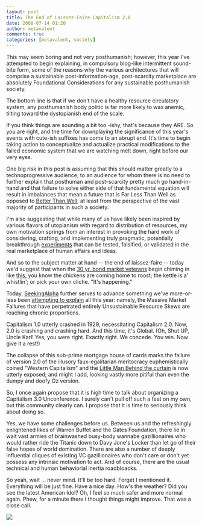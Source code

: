 ```yaml
---
layout: post
title: The End of Laissez-Faire Capitalism 2.0
date: 2008-07-14 01:20
author: metavalent
comments: true
categories: [metavalent, society]
---
```

This may seem boring and not very posthumanish; however, this year I've attempted to begin explaining, in compulsory blog-like intermittent sound-bite form, some of the reasons why the various architectures that will comprise a sustainable post-information-age, post-scarcity marketplace are absolutely Foundational Considerations for any sustainable posthumanish society. 

The bottom line is that if we don't have a healthy resource circulatory system, any posthumanish body politic is far more likely to wax anemic, tilting toward the dystopianish end of the scale.

If you think things are sounding a bit too -ishy, that's because they ARE. So you are right, and the time for downplaying the significance of this year's events with cute-ish suffixes has come to an abrupt end. It's time to begin taking action to conceptualize and actualize practical modifications to the failed economic system that we are watching melt down, right before our very eyes.

One big risk in this post is assuming that this should matter greatly to a technoprogressive audience, to an audience for whom there is no need to further explain that posthuman and post-scarcity pretty much go hand-in-hand and that failure to solve either side of that fundamental equation will result in imbalances that mean a future that is Far Less Than Well as opposed to <a href="https://www.transhumanism.org/">Better Than Well</a>; at least from the perspective of the vast majority of participants in such a society.

I'm also suggesting that while many of us have likely been inspired by various flavors of utopianism with regard to distribution of resources, my own motivation springs from an interest in provoking the hard work of considering, crafting, and implementing truly pragmatic, potentially breakthrough <a href="https://metavalent.info/?p=627">experiments</a> that can be tested, falsified, or validated in the real marketplace of human affairs and ideas.

And so to the subject matter at hand -- the end of laissez-faire -- today we'd suggest that when the <a href="https://seekingalpha.com/article/84794-treasury-bailout-of-gses-laissez-faire-in-serious-jeopardy">30 yr. bond market veterans</a> begin chiming in like  <a href="https://seekingalpha.com/article/84794-treasury-bailout-of-gses-laissez-faire-in-serious-jeopardy">this</a>, you know the chickens are coming home to roost; the kettle is a' whistlin'; or pick your own cliche. "It's happening."

Today, <a href="https://seekingalpha.com/article/84794-treasury-bailout-of-gses-laissez-faire-in-serious-jeopardy">SeekingAlpha</a> further serves to advance something we've more-or-less been <a href="https://metavalent.info/?p=747">attempting to explain</a> all this year: namely, the Massive Market Failures that have perpetrated entirely Unsustainable Resource Skews are reaching chronic proportions. 

Capitalism 1.0 utterly crashed in 1929, necessitating Capitalism 2.0. Now, 2.0 is crashing and crashing hard. And this time, it's Global. (Oh, Shut UP, Uncle Karl! Yes, you were right. Exactly right. We concede. You win. Now give it a rest!)

The collapse of this sub-prime mortgage house of cards marks the failure of version 2.0 of the illusory faux-egalitarian meritocracy euphemistically coined "Western Capitalism" and the <a href="https://metavalent.info/?p=747">Little Man Behind the curtain</a> is now utterly exposed; and might I add, looking vastly more pitiful than even the dumpy and doofy Oz version.

So, I once again propose that it is high time to talk about organizing a Capitalism 3.0 Unconference. I surely can't pull off such a feat on my own, but this community clearly can. I propose that it is time to seriously think about doing so.

Yes, we have some challenges before us. Between us and the refreshingly enlightened likes of Warren Buffet and the Gates Foundation, there lie in wait vast armies of brainwashed busy-body wannabe gazillionaires who would rather ride the Titanic down to Davy Jone's Locker than let go of their false hopes of world domination. There are also a number of deeply influential cliques of existing VC gazillionaires who don't care or don't yet possess any intrinsic motivation to act. And of course, there are the usual technical and human behaviorial inertia roadbloacks.

So yeah, wait ... never mind. It'll be too hard. Forget I mentioned it. Everything will be just fine. Have a nice day. How's the weather? Did you see the latest American Idol? Oh, I feel so much safer and more normal again. Phew, for a minute there I thought things might improve. That was a close call.

<img src="https://metavalent.com/assets/images/poster05.jpg" />
